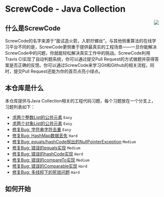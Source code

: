 # ScrewCode - Java Collection

<img align="right" src="https://avatars3.githubusercontent.com/u/45724054">

## 什么是ScrewCode

ScrewCode的名字来源于“面试造火箭，入职拧螺丝”。与其他侧重算法的在线学习平台不同的是，ScrewCode更侧重于提供最真实的工程场景——一旦你能解决ScrewCode中的问题，你就能轻松解决真实工作中的挑战。ScrewCode利用Travis CI实现了自动判题系统，你可以通过提交Pull Request的方式做题并获得答案是否正确的反馈。你可以通过ScrewCode来学习Git和Github的相关流程，同时，提交Pull Request还能为你的首页点亮小绿点。

## 本仓库是什么

本仓库提供与Java Collection相关的工程代码习题，每个习题放在一个分支上，习题列表如下：

- [求两个整数List的公共元素](https://github.com/screwcode/JavaCollection/tree/CommonElementsInIntegerList) `Easy` 
- [求两个对象List的公共元素](https://github.com/screwcode/JavaCollection/tree/CommonElementsInObjectList) `Easy` 
- [修复Bug: 字符串字符去重](https://github.com/screwcode/JavaCollection/tree/RemoveDuplicateCharsInString) `Easy` 
- [修复Bug: HashMap数据丢失](https://github.com/screwcode/JavaCollection/tree/MissingDataInHashMap) `Hard` 
- [修复Bug: equals/hashCode抛出的NullPointerException](https://github.com/screwcode/JavaCollection/tree/FixEqualsHashCodeNPE) `Medium` 
- [修复Bug: 错误的equals实现](https://github.com/screwcode/JavaCollection/tree/FixEqualsBug) `Medium` 
- [修复Bug: 错误的hashCode实现](https://github.com/screwcode/JavaCollection/tree/FixHashCodeBug) `Hard` 
- [修复Bug: 错误的compareTo实现](https://github.com/screwcode/JavaCollection/tree/FixCompareToBug) `Medium` 
- [修复Bug: 错误的Comparable实现](https://github.com/screwcode/JavaCollection/tree/FixComparableBug) `Hard` 
- [修复Bug: 多线程下的死锁问题](https://github.com/screwcode/JavaCollection/tree/FixMultithreadDeadlock) `Hard` 

## 如何开始